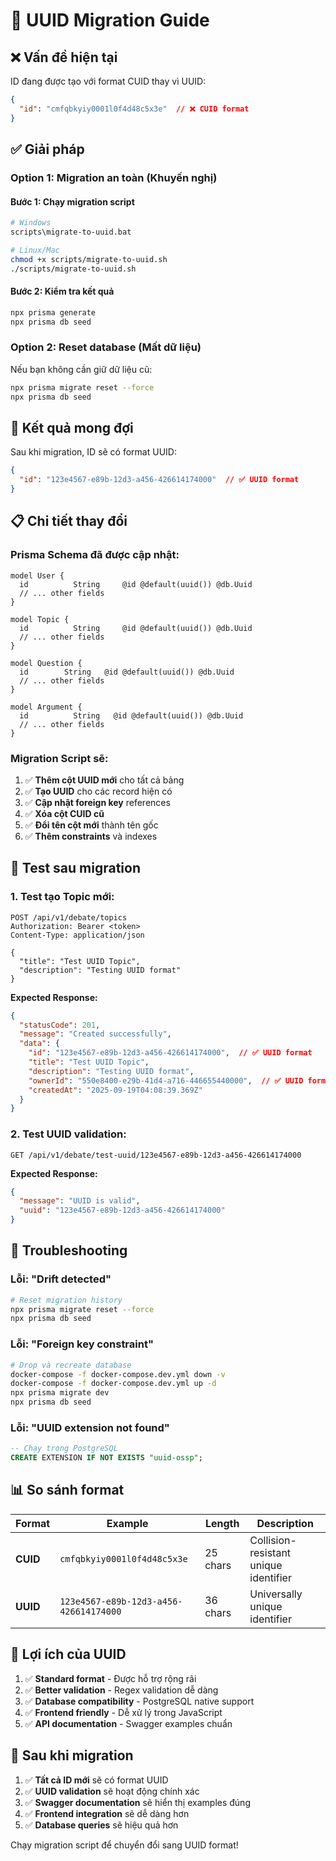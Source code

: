 # 🔄 UUID Migration Guide

## ❌ Vấn đề hiện tại

ID đang được tạo với format CUID thay vì UUID:
```json
{
  "id": "cmfqbkyiy0001l0f4d48c5x3e"  // ❌ CUID format
}
```

## ✅ Giải pháp

### **Option 1: Migration an toàn (Khuyến nghị)**

#### **Bước 1: Chạy migration script**
```bash
# Windows
scripts\migrate-to-uuid.bat

# Linux/Mac
chmod +x scripts/migrate-to-uuid.sh
./scripts/migrate-to-uuid.sh
```

#### **Bước 2: Kiểm tra kết quả**
```bash
npx prisma generate
npx prisma db seed
```

### **Option 2: Reset database (Mất dữ liệu)**

Nếu bạn không cần giữ dữ liệu cũ:

```bash
npx prisma migrate reset --force
npx prisma db seed
```

## 🎯 Kết quả mong đợi

Sau khi migration, ID sẽ có format UUID:
```json
{
  "id": "123e4567-e89b-12d3-a456-426614174000"  // ✅ UUID format
}
```

## 📋 Chi tiết thay đổi

### **Prisma Schema đã được cập nhật:**

```prisma
model User {
  id          String     @id @default(uuid()) @db.Uuid
  // ... other fields
}

model Topic {
  id          String     @id @default(uuid()) @db.Uuid
  // ... other fields
}

model Question {
  id        String   @id @default(uuid()) @db.Uuid
  // ... other fields
}

model Argument {
  id          String   @id @default(uuid()) @db.Uuid
  // ... other fields
}
```

### **Migration Script sẽ:**

1. ✅ **Thêm cột UUID mới** cho tất cả bảng
2. ✅ **Tạo UUID** cho các record hiện có
3. ✅ **Cập nhật foreign key** references
4. ✅ **Xóa cột CUID cũ**
5. ✅ **Đổi tên cột mới** thành tên gốc
6. ✅ **Thêm constraints** và indexes

## 🧪 Test sau migration

### **1. Test tạo Topic mới:**
```http
POST /api/v1/debate/topics
Authorization: Bearer <token>
Content-Type: application/json

{
  "title": "Test UUID Topic",
  "description": "Testing UUID format"
}
```

**Expected Response:**
```json
{
  "statusCode": 201,
  "message": "Created successfully",
  "data": {
    "id": "123e4567-e89b-12d3-a456-426614174000",  // ✅ UUID format
    "title": "Test UUID Topic",
    "description": "Testing UUID format",
    "ownerId": "550e8400-e29b-41d4-a716-446655440000",  // ✅ UUID format
    "createdAt": "2025-09-19T04:08:39.369Z"
  }
}
```

### **2. Test UUID validation:**
```http
GET /api/v1/debate/test-uuid/123e4567-e89b-12d3-a456-426614174000
```

**Expected Response:**
```json
{
  "message": "UUID is valid",
  "uuid": "123e4567-e89b-12d3-a456-426614174000"
}
```

## 🔧 Troubleshooting

### **Lỗi: "Drift detected"**
```bash
# Reset migration history
npx prisma migrate reset --force
npx prisma db seed
```

### **Lỗi: "Foreign key constraint"**
```bash
# Drop và recreate database
docker-compose -f docker-compose.dev.yml down -v
docker-compose -f docker-compose.dev.yml up -d
npx prisma migrate dev
npx prisma db seed
```

### **Lỗi: "UUID extension not found"**
```sql
-- Chạy trong PostgreSQL
CREATE EXTENSION IF NOT EXISTS "uuid-ossp";
```

## 📊 So sánh format

| Format | Example | Length | Description |
|--------|---------|--------|-------------|
| **CUID** | `cmfqbkyiy0001l0f4d48c5x3e` | 25 chars | Collision-resistant unique identifier |
| **UUID** | `123e4567-e89b-12d3-a456-426614174000` | 36 chars | Universally unique identifier |

## 🎉 Lợi ích của UUID

1. ✅ **Standard format** - Được hỗ trợ rộng rãi
2. ✅ **Better validation** - Regex validation dễ dàng
3. ✅ **Database compatibility** - PostgreSQL native support
4. ✅ **Frontend friendly** - Dễ xử lý trong JavaScript
5. ✅ **API documentation** - Swagger examples chuẩn

## 🚀 Sau khi migration

1. ✅ **Tất cả ID mới** sẽ có format UUID
2. ✅ **UUID validation** sẽ hoạt động chính xác
3. ✅ **Swagger documentation** sẽ hiển thị examples đúng
4. ✅ **Frontend integration** sẽ dễ dàng hơn
5. ✅ **Database queries** sẽ hiệu quả hơn

Chạy migration script để chuyển đổi sang UUID format!
